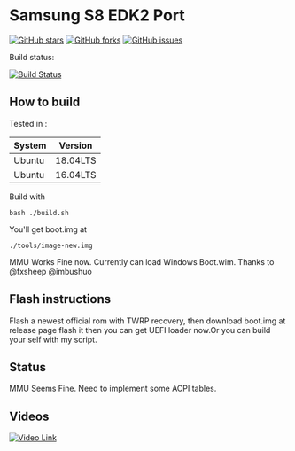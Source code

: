 # Samsung S8 EDK2 Port

[![GitHub stars](https://img.shields.io/github/stars/UEFI4Phone/edk2sdm)](https://github.com/UEFI4Phone/edk2sdm/stargazers)
[![GitHub forks](https://img.shields.io/github/forks/UEFI4Phone/edk2sdm)](https://github.com/UEFI4Phone/edk2sdm/network)
[![GitHub issues](https://img.shields.io/github/issues/UEFI4Phone/edk2sdm)](https://github.com/UEFI4Phone/edk2sdm/issues)


Build status:

[![Build Status](https://dev.azure.com/1344729087/edk2sdm/_apis/build/status/Evsio0n.edk2sdm?branchName=master)](https://dev.azure.com/1344729087/edk2sdm/_build/latest?definitionId=2&branchName=master)

## How to build

Tested in :

System|Version
-|-
Ubuntu|18.04LTS
Ubuntu|16.04LTS

Build with 

`bash ./build.sh` 

You'll get boot.img at 

`./tools/image-new.img`

MMU Works Fine now.
Currently can load Windows Boot.wim.
Thanks to @fxsheep @imbushuo 

## Flash instructions 

Flash a newest official rom with TWRP recovery, then download boot.img at release page flash it then you can get UEFI loader now.Or you can build your self with my script.

## Status
MMU Seems Fine. Need to implement some ACPI tables.

## Videos
[![Video Link](https://s1.ax1x.com/2020/04/24/JDojEt.png)](https://www.youtube.com/watch?v=k6zNKBpKHwo)

